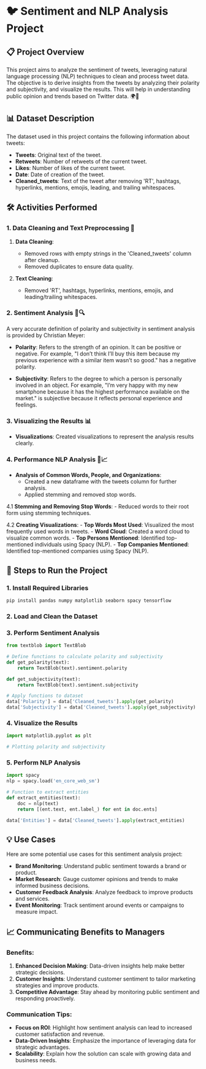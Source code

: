 # 🐦 Sentiment and NLP Analysis Project

## 📋 Project Overview

This project aims to analyze the sentiment of tweets, leveraging natural language processing (NLP) techniques to clean and process tweet data. 
The objective is to derive insights from the tweets by analyzing their polarity and subjectivity, and visualize the results. This will help in understanding public opinion and trends based on Twitter data. 🌍💬

## 📊 Dataset Description

The dataset used in this project contains the following information about tweets:

- **Tweets**: Original text of the tweet.
- **Retweets**: Number of retweets of the current tweet.
- **Likes**: Number of likes of the current tweet.
- **Date**: Date of creation of the tweet.
- **Cleaned_tweets**: Text of the tweet after removing 'RT', hashtags, hyperlinks, mentions, emojis, leading, and trailing whitespaces.

## 🛠️ Activities Performed

### 1. Data Cleaning and Text Preprocessing 🧹
1. **Data Cleaning**:
    - Removed rows with empty strings in the 'Cleaned_tweets' column after cleanup.
    - Removed duplicates to ensure data quality.
    
2. **Text Cleaning**:
    - Removed 'RT', hashtags, hyperlinks, mentions, emojis, and leading/trailing whitespaces.

### 2. Sentiment Analysis 💬🔍
A very accurate definition of polarity and subjectivity in sentiment analysis is provided by Christian Meyer:

- **Polarity**: Refers to the strength of an opinion. It can be positive or negative. For example, "I don’t think I’ll buy this item because my previous experience with a similar item wasn’t so good." has a negative polarity.

- **Subjectivity**: Refers to the degree to which a person is personally involved in an object. For example, "I’m very happy with my new smartphone because it has the highest performance available on the market." is subjective because it reflects personal experience and feelings.

### 3. Visualizing the Results 📊
- **Visualizations**: Created visualizations to represent the analysis results clearly.

### 4. Performance NLP Analysis 🧠📈
- **Analysis of Common Words, People, and Organizations**:
    - Created a new dataframe with the tweets column for further analysis.
    - Applied stemming and removed stop words.
    
4.1 **Stemming and Removing Stop Words**:
    - Reduced words to their root form using stemming techniques.

4.2 **Creating Visualizations**:
    - **Top Words Most Used**: Visualized the most frequently used words in tweets.
    - **Word Cloud**: Created a word cloud to visualize common words.
    - **Top Persons Mentioned**: Identified top-mentioned individuals using Spacy (NLP).
    - **Top Companies Mentioned**: Identified top-mentioned companies using Spacy (NLP).

## 🚀 Steps to Run the Project

### 1. Install Required Libraries
```bash
pip install pandas numpy matplotlib seaborn spacy tensorflow
```

### 2. Load and Clean the Dataset


### 3. Perform Sentiment Analysis
```python
from textblob import TextBlob

# Define functions to calculate polarity and subjectivity
def get_polarity(text):
    return TextBlob(text).sentiment.polarity

def get_subjectivity(text):
    return TextBlob(text).sentiment.subjectivity

# Apply functions to dataset
data['Polarity'] = data['Cleaned_tweets'].apply(get_polarity)
data['Subjectivity'] = data['Cleaned_tweets'].apply(get_subjectivity)
```

### 4. Visualize the Results
```python
import matplotlib.pyplot as plt

# Plotting polarity and subjectivity

```

### 5. Perform NLP Analysis
```python
import spacy
nlp = spacy.load('en_core_web_sm')

# Function to extract entities
def extract_entities(text):
    doc = nlp(text)
    return [(ent.text, ent.label_) for ent in doc.ents]

data['Entities'] = data['Cleaned_tweets'].apply(extract_entities)
```

## 💡 Use Cases

Here are some potential use cases for this sentiment analysis project:

- **Brand Monitoring**: Understand public sentiment towards a brand or product.
- **Market Research**: Gauge customer opinions and trends to make informed business decisions.
- **Customer Feedback Analysis**: Analyze feedback to improve products and services.
- **Event Monitoring**: Track sentiment around events or campaigns to measure impact.

## 📈 Communicating Benefits to Managers

### Benefits:

1. **Enhanced Decision Making**: Data-driven insights help make better strategic decisions.
2. **Customer Insights**: Understand customer sentiment to tailor marketing strategies and improve products.
3. **Competitive Advantage**: Stay ahead by monitoring public sentiment and responding proactively.

### Communication Tips:

- **Focus on ROI**: Highlight how sentiment analysis can lead to increased customer satisfaction and revenue.
- **Data-Driven Insights**: Emphasize the importance of leveraging data for strategic advantages.
- **Scalability**: Explain how the solution can scale with growing data and business needs.
